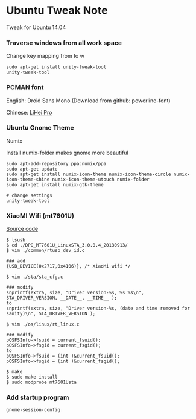 # Ubuntu Tweak Note
Tweak for Ubuntu 14.04

### Traverse windows from all work space
Change key mapping from <Super><Shift-w> to <Super>w
```
sudo apt-get install unity-tweak-tool
unity-tweak-tool
```

### PCMAN font
English: Droid Sans Mono (Download from github: powerline-font)

Chinese: [LiHei Pro](https://code.google.com/p/kingfont/downloads/detail?name=LiHei%20Pro.ttf)

### Ubuntu Gnome Theme
Numix

Install numix-folder makes gnome more beautiful

```
sudo apt-add-repository ppa:numix/ppa
sudo apt-get update
sudo apt-get install numix-icon-theme numix-icon-theme-circle numix-icon-theme-shine numix-icon-theme-utouch numix-folder
sudo apt-get install numix-gtk-theme

# change settings
unity-tweak-tool
```

### XiaoMI Wifi (mt7601U)
[Source code](https://github.com/porjo/mt7601)
```
$ lsusb
$ cd ./DPO_MT7601U_LinuxSTA_3.0.0.4_20130913/
$ vim ./common/rtusb_dev_id.c

### add
{USB_DEVICE(0x2717,0x4106)}, /* XiaoMi wifi */

$ vim ./sta/sta_cfg.c

### modify
snprintf(extra, size, "Driver version-%s, %s %s\n", STA_DRIVER_VERSION, __DATE__, __TIME__ );
to
snprintf(extra, size, "Driver version-%s, (date and time removed for sanity)\n", STA_DRIVER_VERSION );

$ vim ./os/linux/rt_linux.c

### modify
pOSFSInfo->fsuid = current_fsuid();
pOSFSInfo->fsgid = current_fsgid();
to
pOSFSInfo->fsuid = (int )&current_fsuid();
pOSFSInfo->fsgid = (int )&current_fsgid();

$ make
$ sudo make install
$ sudo modprobe mt7601Usta
```

### Add startup program 
```
gnome-session-config
```
